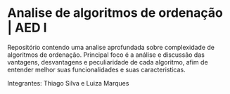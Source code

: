 # Analise de algoritmos de ordenação | AED I
 Repositório contendo uma analise aprofundada sobre complexidade de algoritmos de ordenação. Principal foco é a análise e discussão das vantagens, desvantagens e peculiaridade de cada algoritmo, afim de entender melhor suas funcionalidades e suas caracteristicas.

 Integrantes: Thiago Silva e Luiza Marques
